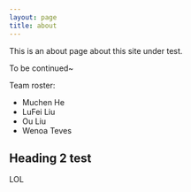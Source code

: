 ```yaml
---
layout: page
title: about
---
```



This is an about page about this site under test.

To be continued~

Team roster:
- Muchen He
- LuFei Liu
- Ou Liu
- Wenoa Teves

## Heading 2 test

LOL
